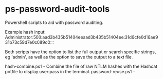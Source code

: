 # ps-password-audit-tools
Powershell scripts to aid with password auditing.

Example hash input: Administrator:500:aad3b435b51404eeaad3b435b51404ee:31d6cfe0d16ae931b73c59d7e0c089c0:::

Both scripts have the option to list the full output or search specific strings, eg 'admin', as well as the option to save the output to a text file.

hash-combine.ps1 - Combine the file of raw NTLM hashes with the Hashcat potfile to display user:pass in the terminal.
password-reuse.ps1 - 
